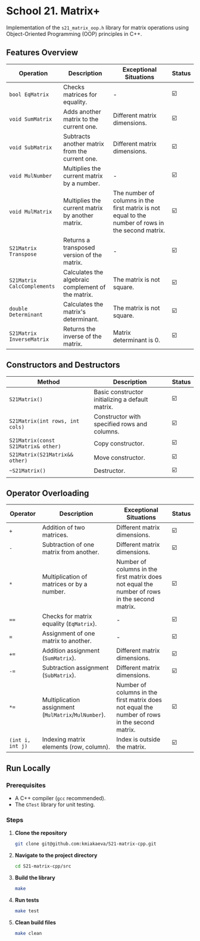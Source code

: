 # School 21. Matrix+

Implementation of the `s21_matrix_oop.h` library for matrix operations using Object-Oriented Programming (OOP) principles in C++.

## Features Overview

| Operation                   | Description                                        | Exceptional Situations                               | Status |
| --------------------------- | -------------------------------------------------- | --------------------------------------------------- |--------|
| `bool EqMatrix`             | Checks matrices for equality.                      | -                                                   |   ☑️   |
| `void SumMatrix`            | Adds another matrix to the current one.            | Different matrix dimensions.                        |   ☑️   |
| `void SubMatrix`            | Subtracts another matrix from the current one.     | Different matrix dimensions.                        |   ☑️   |
| `void MulNumber`            | Multiplies the current matrix by a number.         | -                                                   |   ☑️   |
| `void MulMatrix`            | Multiplies the current matrix by another matrix.   | The number of columns in the first matrix is not equal to the number of rows in the second matrix. |   ☑️   |
| `S21Matrix Transpose`       | Returns a transposed version of the matrix.        | -                                                   |   ☑️   |
| `S21Matrix CalcComplements` | Calculates the algebraic complement of the matrix. | The matrix is not square.                           |   ☑️   |
| `double Determinant`        | Calculates the matrix's determinant.               | The matrix is not square.                           |   ☑️   |
| `S21Matrix InverseMatrix`   | Returns the inverse of the matrix.                 | Matrix determinant is 0.                            |   ☑️   |

## Constructors and Destructors

| Method                         | Description                                        | Status |
| ------------------------------ | -------------------------------------------------- |--------|
| `S21Matrix()`                  | Basic constructor initializing a default matrix.   |   ☑️   |
| `S21Matrix(int rows, int cols)`| Constructor with specified rows and columns.       |   ☑️   |
| `S21Matrix(const S21Matrix& other)` | Copy constructor.                        |   ☑️   |
| `S21Matrix(S21Matrix&& other)` | Move constructor.                                 |   ☑️   |
| `~S21Matrix()`                 | Destructor.                                        |   ☑️   |

## Operator Overloading

| Operator                      | Description                                        | Exceptional Situations                               | Status |
| ----------------------------- | -------------------------------------------------- | --------------------------------------------------- |--------|
| `+`                           | Addition of two matrices.                          | Different matrix dimensions.                        |   ☑️   |
| `-`                           | Subtraction of one matrix from another.            | Different matrix dimensions.                        |   ☑️   |
| `*`                           | Multiplication of matrices or by a number.         | Number of columns in the first matrix does not equal the number of rows in the second matrix. |   ☑️   |
| `==`                          | Checks for matrix equality (`EqMatrix`).           | -                                                   |   ☑️   |
| `=`                           | Assignment of one matrix to another.               | -                                                   |   ☑️   |
| `+=`                          | Addition assignment (`SumMatrix`).                 | Different matrix dimensions.                        |   ☑️   |
| `-=`                          | Subtraction assignment (`SubMatrix`).              | Different matrix dimensions.                        |   ☑️   |
| `*=`                          | Multiplication assignment (`MulMatrix`/`MulNumber`).| Number of columns in the first matrix does not equal the number of rows in the second matrix. |   ☑️   |
| `(int i, int j)`              | Indexing matrix elements (row, column).            | Index is outside the matrix.                        |   ☑️   |

## Run Locally

### Prerequisites

- A C++ compiler (`gcc` recommended).
- The `GTest` library for unit testing.

### Steps

1. **Clone the repository**

    ```bash
    git clone git@github.com:kmiakaeva/S21-matrix-cpp.git
    ```

2. **Navigate to the project directory**

    ```bash
    cd S21-matrix-cpp/src
    ```

3. **Build the library**

    ```bash
    make
    ```

4. **Run tests**

    ```bash
    make test
    ```

5. **Clean build files**

    ```bash
    make clean
    ```
